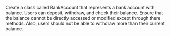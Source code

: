 Create a class called BankAccount that represents a bank account with balance. Users can deposit, withdraw, and check their balance. Ensure that the balance cannot be directly accessed or modified except through there methods. Also, users should not be able to withdraw more than their current balance.